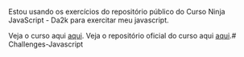 Estou usando os exercícios do repositório público do Curso Ninja JavaScript - Da2k para exercitar meu javascript.

Veja o curso aqui [aqui](https://www.udemy.com/curso-javascript-ninja/).
Veja o repositório oficial do curso aqui [aqui](https://github.com/fdaciuk/curso-javascript-ninja).# Challenges-Javascript
